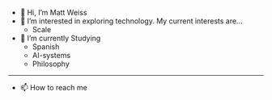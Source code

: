 - 👋 Hi, I’m Matt Weiss 
- 👀 I’m interested in exploring technology. My current interests are... 
  - Scale
- 🌱 I’m currently Studying
  - Spanish 
  - AI-systems
  - Philosophy  
____________________
- 📫 How to reach me


<!---
mweiss427/mweiss427 is a ✨ special ✨ repository because its `README.md` (this file) appears on your GitHub profile.
You can click the Preview link to take a look at your changes.
--->
